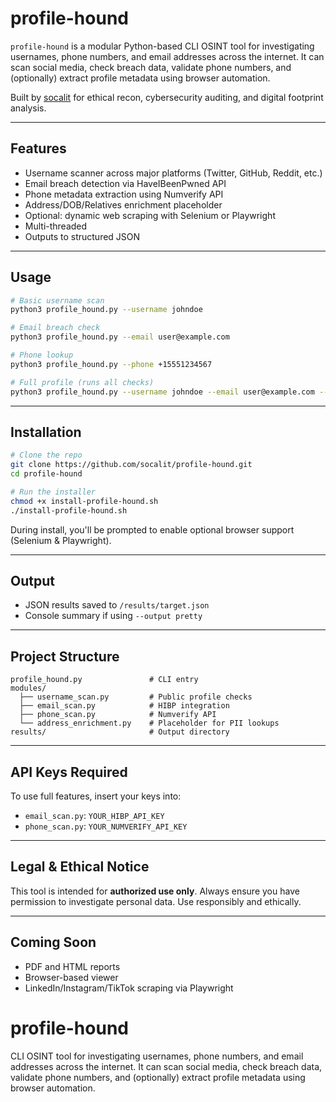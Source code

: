 # profile-hound

`profile-hound` is a modular Python-based CLI OSINT tool for investigating usernames, phone numbers, and email addresses across the internet. It can scan social media, check breach data, validate phone numbers, and (optionally) extract profile metadata using browser automation.

Built by [socalit](https://github.com/socalit) for ethical recon, cybersecurity auditing, and digital footprint analysis.

---

## Features

- Username scanner across major platforms (Twitter, GitHub, Reddit, etc.)
- Email breach detection via HaveIBeenPwned API
- Phone metadata extraction using Numverify API
- Address/DOB/Relatives enrichment placeholder
- Optional: dynamic web scraping with Selenium or Playwright
- Multi-threaded
- Outputs to structured JSON

---

## Usage

```bash
# Basic username scan
python3 profile_hound.py --username johndoe

# Email breach check
python3 profile_hound.py --email user@example.com

# Phone lookup
python3 profile_hound.py --phone +15551234567

# Full profile (runs all checks)
python3 profile_hound.py --username johndoe --email user@example.com --phone +15551234567 --all
```

---

## Installation

```bash
# Clone the repo
git clone https://github.com/socalit/profile-hound.git
cd profile-hound

# Run the installer
chmod +x install-profile-hound.sh
./install-profile-hound.sh
```

During install, you'll be prompted to enable optional browser support (Selenium & Playwright).

---

## Output

- JSON results saved to `/results/target.json`
- Console summary if using `--output pretty`

---

## Project Structure

```
profile_hound.py               # CLI entry
modules/
  ├── username_scan.py         # Public profile checks
  ├── email_scan.py            # HIBP integration
  ├── phone_scan.py            # Numverify API
  └── address_enrichment.py    # Placeholder for PII lookups
results/                       # Output directory
```

---

## API Keys Required

To use full features, insert your keys into:

- `email_scan.py`: `YOUR_HIBP_API_KEY`
- `phone_scan.py`: `YOUR_NUMVERIFY_API_KEY`

---

## Legal & Ethical Notice

This tool is intended for **authorized use only**. Always ensure you have permission to investigate personal data. Use responsibly and ethically.

---

## Coming Soon

- PDF and HTML reports
- Browser-based viewer
- LinkedIn/Instagram/TikTok scraping via Playwright
# profile-hound
CLI OSINT tool for investigating usernames, phone numbers, and email addresses across the internet. It can scan social media, check breach data, validate phone numbers, and (optionally) extract profile metadata using browser automation.
